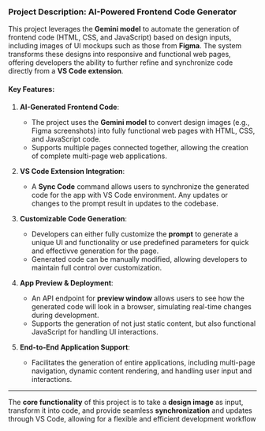 ### Project Description: AI-Powered Frontend Code Generator

This project leverages the **Gemini model** to automate the generation of frontend code (HTML, CSS, and JavaScript) based on design inputs, including images of UI mockups such as those from **Figma**. The system transforms these designs into responsive and functional web pages, offering developers the ability to further refine and synchronize code directly from a **VS Code extension**.

#### Key Features:

1. **AI-Generated Frontend Code**:

   - The project uses the **Gemini model** to convert design images (e.g., Figma screenshots) into fully functional web pages with HTML, CSS, and JavaScript code.
   - Supports multiple pages connected together, allowing the creation of complete multi-page web applications.

2. **VS Code Extension Integration**:

   - A **Sync Code** command allows users to synchronize the generated code for the app with VS Code environment. Any updates or changes to the prompt result in updates to the codebase.

3. **Customizable Code Generation**:

   - Developers can either fully customize the **prompt** to generate a unique UI and functionality or use predefined parameters for quick and effectivve generation for the page.
   - Generated code can be manually modified, allowing developers to maintain full control over customization.

4. **App Preview & Deployment**:

   - An API endpoint for **preview window** allows users to see how the generated code will look in a browser, simulating real-time changes during development.
   - Supports the generation of not just static content, but also functional JavaScript for handling UI interactions.

5. **End-to-End Application Support**:
   - Facilitates the generation of entire applications, including multi-page navigation, dynamic content rendering, and handling user input and interactions.

---

The **core functionality** of this project is to take a **design image** as input, transform it into code, and provide seamless **synchronization** and updates through VS Code, allowing for a flexible and efficient development workflow
